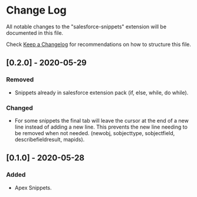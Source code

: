 # Change Log

All notable changes to the "salesforce-snippets" extension will be documented in this file.

Check [Keep a Changelog](http://keepachangelog.com/) for recommendations on how to structure this file.

## [0.2.0] - 2020-05-29

### Removed

- Snippets already in salesforce extension pack (if, else, while, do while).

### Changed

- For some snippets the final tab will leave the cursor at the end of a new line instead of adding a new line. This prevents the new line needing to be removed when not needed. (newobj, sobjecttype, sobjectfield, describefieldresult, mapids).

## [0.1.0] - 2020-05-28

### Added

- Apex Snippets.
